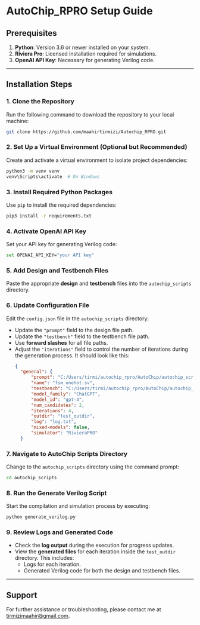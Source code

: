 

# **AutoChip_RPRO Setup Guide**

## **Prerequisites**
1. **Python**: Version 3.6 or newer installed on your system.
2. **Riviera Pro**: Licensed installation required for simulations.
3. **OpenAI API Key**: Necessary for generating Verilog code.

---

## **Installation Steps**

### 1. Clone the Repository
Run the following command to download the repository to your local machine:
```bash
git clone https://github.com/maahirtirmizi/Autochip_RPRO.git
```

### 2. Set Up a Virtual Environment (Optional but Recommended)
Create and activate a virtual environment to isolate project dependencies:
```bash
python3 -m venv venv
venv\Scripts\activate  # On Windows
```

### 3. Install Required Python Packages
Use `pip` to install the required dependencies:
```bash
pip3 install -r requirements.txt
```

### 4. Activate OpenAI API Key
Set your API key for generating Verilog code:
```bash
set OPENAI_API_KEY="your API key"
```

### 5. Add Design and Testbench Files
Paste the appropriate **design** and **testbench** files into the `autochip_scripts` directory.

### 6. Update Configuration File
Edit the `config.json` file in the `autochip_scripts` directory:
- Update the `"prompt"` field to the design file path.
- Update the `"testbench"` field to the testbench file path.
- Use **forward slashes** for all file paths.
- Adjust the `"iterations"` field to control the number of iterations during the generation process. It should look like this:
  ```json
  {
    "general": {
        "prompt": "C:/Users/tirmi/autochip_rpro/AutoChip/autochip_scripts/fsm_onehot.sv",
        "name": "fsm_onehot.sv",
        "testbench": "C:/Users/tirmi/autochip_rpro/AutoChip/autochip_scripts/fsm_onehot_tb.sv",
        "model_family": "ChatGPT",
        "model_id": "gpt-4",
        "num_candidates": 2,
        "iterations": 4,
        "outdir": "test_outdir",
        "log": "log.txt",
        "mixed-models": false,
        "simulator": "RivieraPRO"
    }
  ```

### 7. Navigate to AutoChip Scripts Directory
Change to the `autochip_scripts` directory using the command prompt:
```bash
cd autochip_scripts
```

### 8. Run the Generate Verilog Script
Start the compilation and simulation process by executing:
```bash
python generate_verilog.py
```

### 9. Review Logs and Generated Code
- Check the **log output** during the execution for progress updates.
- View the **generated files** for each iteration inside the `test_outdir` directory. This includes:
  - Logs for each iteration.
  - Generated Verilog code for both the design and testbench files.

---

## **Support**
For further assistance or troubleshooting, please contact me at tirmizimaahir@gmail.com.
